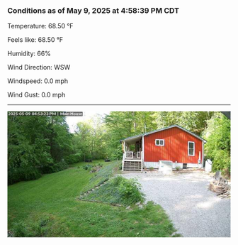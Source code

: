 ### Conditions as of May 9, 2025 at 4:58:39 PM CDT 

Temperature: 68.50 &deg;F

Feels like: 68.50 &deg;F

Humidity: 66%

Wind Direction: WSW

Windspeed: 0.0 mph

Wind Gust: 0.0 mph

---

<img src="./images/latest.jpeg"/>

